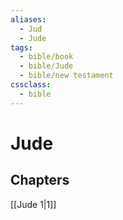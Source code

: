 ```yaml
---
aliases:
  - Jud
  - Jude
tags:
  - bible/book
  - bible/Jude
  - bible/new testament
cssclass:
  - bible
---
```


# Jude

## Chapters

[[Jude 1|1]]
